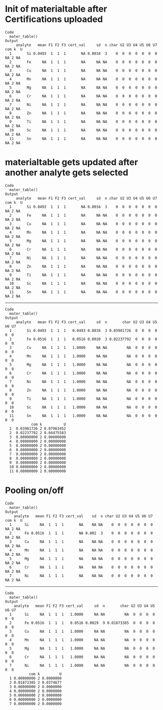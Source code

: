 # Init of materialtable after Certifications uploaded

    Code
      mater_table()
    Output
         analyte   mean F1 F2 F3 cert_val     sd  n char U2 U3 U4 U5 U6 U7 com k  U
      1       Si 0.0493  1  1  1       NA 0.0034  3    0  0  0  0  0  0  0  NA 2 NA
      2       Fe     NA  1  1  1       NA     NA NA    0  0  0  0  0  0  0  NA 2 NA
      3       Cu     NA  1  1  1       NA     NA NA    0  0  0  0  0  0  0  NA 2 NA
      4       Mn     NA  1  1  1       NA     NA NA    0  0  0  0  0  0  0  NA 2 NA
      5       Mg     NA  1  1  1       NA     NA NA    0  0  0  0  0  0  0  NA 2 NA
      6       Cr     NA  1  1  1       NA     NA NA    0  0  0  0  0  0  0  NA 2 NA
      7       Ni     NA  1  1  1       NA     NA NA    0  0  0  0  0  0  0  NA 2 NA
      8       Zn     NA  1  1  1       NA     NA NA    0  0  0  0  0  0  0  NA 2 NA
      9       Ti     NA  1  1  1       NA     NA NA    0  0  0  0  0  0  0  NA 2 NA
      10      Sc     NA  1  1  1       NA     NA NA    0  0  0  0  0  0  0  NA 2 NA
      11      Sn     NA  1  1  1       NA     NA NA    0  0  0  0  0  0  0  NA 2 NA

# materialtable gets updated after another analyte gets selected

    Code
      mater_table()
    Output
         analyte   mean F1 F2 F3 cert_val     sd  n char U2 U3 U4 U5 U6 U7 com k  U
      1       Si 0.0493  1  1  1       NA 0.0034  3    0  0  0  0  0  0  0  NA 2 NA
      2       Fe     NA  1  1  1       NA     NA NA    0  0  0  0  0  0  0  NA 2 NA
      3       Cu     NA  1  1  1       NA     NA NA    0  0  0  0  0  0  0  NA 2 NA
      4       Mn     NA  1  1  1       NA     NA NA    0  0  0  0  0  0  0  NA 2 NA
      5       Mg     NA  1  1  1       NA     NA NA    0  0  0  0  0  0  0  NA 2 NA
      6       Cr     NA  1  1  1       NA     NA NA    0  0  0  0  0  0  0  NA 2 NA
      7       Ni     NA  1  1  1       NA     NA NA    0  0  0  0  0  0  0  NA 2 NA
      8       Zn     NA  1  1  1       NA     NA NA    0  0  0  0  0  0  0  NA 2 NA
      9       Ti     NA  1  1  1       NA     NA NA    0  0  0  0  0  0  0  NA 2 NA
      10      Sc     NA  1  1  1       NA     NA NA    0  0  0  0  0  0  0  NA 2 NA
      11      Sn     NA  1  1  1       NA     NA NA    0  0  0  0  0  0  0  NA 2 NA

---

    Code
      mater_table()
    Output
         analyte   mean F1 F2 F3 cert_val     sd  n       char U2 U3 U4 U5 U6 U7
      1       Si 0.0493  1  1  1   0.0493 0.0034  3 0.03981726  0  0  0  0  0  0
      2       Fe 0.0516  1  1  1   0.0516 0.0020  3 0.02237792  0  0  0  0  0  0
      3       Cu     NA  1  1  1   1.0000     NA NA         NA  0  0  0  0  0  0
      4       Mn     NA  1  1  1   1.0000     NA NA         NA  0  0  0  0  0  0
      5       Mg     NA  1  1  1   1.0000     NA NA         NA  0  0  0  0  0  0
      6       Cr     NA  1  1  1   1.0000     NA NA         NA  0  0  0  0  0  0
      7       Ni     NA  1  1  1   1.0000     NA NA         NA  0  0  0  0  0  0
      8       Zn     NA  1  1  1   1.0000     NA NA         NA  0  0  0  0  0  0
      9       Ti     NA  1  1  1   1.0000     NA NA         NA  0  0  0  0  0  0
      10      Sc     NA  1  1  1   1.0000     NA NA         NA  0  0  0  0  0  0
      11      Sn     NA  1  1  1   1.0000     NA NA         NA  0  0  0  0  0  0
                com k          U
      1  0.03981726 2 0.07963452
      2  0.02237792 2 0.04475583
      3  0.00000000 2 0.00000000
      4  0.00000000 2 0.00000000
      5  0.00000000 2 0.00000000
      6  0.00000000 2 0.00000000
      7  0.00000000 2 0.00000000
      8  0.00000000 2 0.00000000
      9  0.00000000 2 0.00000000
      10 0.00000000 2 0.00000000
      11 0.00000000 2 0.00000000

# Pooling on/off

    Code
      mater_table()
    Output
        analyte   mean F1 F2 F3 cert_val    sd  n char U2 U3 U4 U5 U6 U7 com k  U
      1      Si     NA  1  1  1       NA    NA NA    0  0  0  0  0  0  0  NA 2 NA
      2      Fe 0.0516  1  1  1       NA 0.002  3    0  0  0  0  0  0  0  NA 2 NA
      3      Cu     NA  1  1  1       NA    NA NA    0  0  0  0  0  0  0  NA 2 NA
      4      Mn     NA  1  1  1       NA    NA NA    0  0  0  0  0  0  0  NA 2 NA
      5      Mg     NA  1  1  1       NA    NA NA    0  0  0  0  0  0  0  NA 2 NA
      6      Cr     NA  1  1  1       NA    NA NA    0  0  0  0  0  0  0  NA 2 NA
      7      Ni     NA  1  1  1       NA    NA NA    0  0  0  0  0  0  0  NA 2 NA

---

    Code
      mater_table()
    Output
        analyte   mean F1 F2 F3 cert_val     sd  n       char U2 U3 U4 U5 U6 U7
      1      Si     NA  1  1  1   1.0000     NA NA         NA  0  0  0  0  0  0
      2      Fe 0.0516  1  1  1   0.0516 0.0029  9 0.01873385  0  0  0  0  0  0
      3      Cu     NA  1  1  1   1.0000     NA NA         NA  0  0  0  0  0  0
      4      Mn     NA  1  1  1   1.0000     NA NA         NA  0  0  0  0  0  0
      5      Mg     NA  1  1  1   1.0000     NA NA         NA  0  0  0  0  0  0
      6      Cr     NA  1  1  1   1.0000     NA NA         NA  0  0  0  0  0  0
      7      Ni     NA  1  1  1   1.0000     NA NA         NA  0  0  0  0  0  0
               com k         U
      1 0.00000000 2 0.0000000
      2 0.01873385 2 0.0374677
      3 0.00000000 2 0.0000000
      4 0.00000000 2 0.0000000
      5 0.00000000 2 0.0000000
      6 0.00000000 2 0.0000000
      7 0.00000000 2 0.0000000

